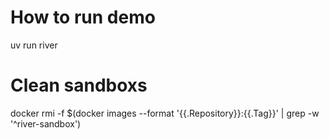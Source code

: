 # How to run demo
uv run river

# Clean sandboxs
docker rmi -f $(docker images --format '{{.Repository}}:{{.Tag}}' | grep -w '^river-sandbox')